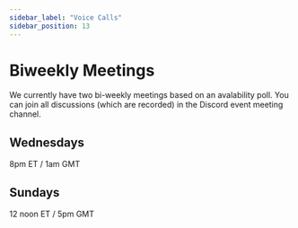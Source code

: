 ```yaml
---
sidebar_label: "Voice Calls"
sidebar_position: 13
---
```


# Biweekly Meetings

We currently have two bi-weekly meetings based on an avalability poll.
You can join all discussions (which are recorded) in the Discord event meeting channel.

## Wednesdays

8pm ET / 1am GMT

## Sundays

12 noon ET / 5pm GMT
